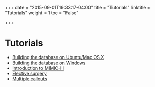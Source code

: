 +++
date = "2015-09-01T19:33:17-04:00"
title = "Tutorials"
linktitle = "Tutorials"
weight = 1
toc = "False"

+++

# Tutorials

* [Building the database on Ubuntu/Mac OS X](/tutorials/install-mimic-locally-ubuntu/)
* [Building the database on Windows](/tutorials/install-mimic-locally-windows/)
* [Introduction to MIMIC-III](/tutorials/intro-to-mimic-iii/)
* [Elective surgery](/tutorials/elective-surgery/)
* [Multiple callouts](/tutorials/multiple-callout/)
